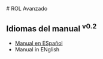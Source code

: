 # ROL Avanzado
## Idiomas del manual <sup>v0.2</sup>

* [Manual en ESpañol](https://github.com/demonio/arp/tree/master/es)
* Manual in ENglish
